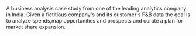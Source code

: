 A business analysis case study from one of the leading analytics company in India. Given a fictitious company's and its customer's F&B data the goal is to analyze spends,map opportunities and prospects and curate a plan for market share expansion.
